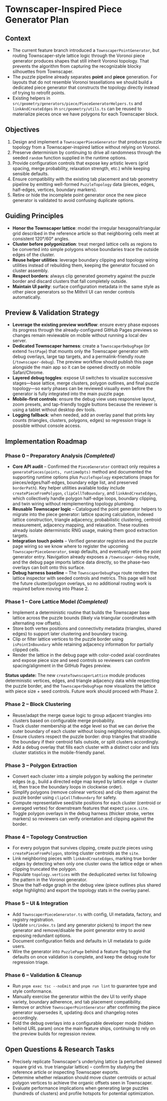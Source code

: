 # Townscaper-Inspired Piece Generator Plan

## Context
- The current feature branch introduced a `TownscaperPointGenerator`, but routing Townscaper-style lattice logic through the Voronoi piece generator produces shapes that still inherit Voronoi topology. That prevents the algorithm from capturing the recognizable blocky silhouettes from Townscaper.
- The puzzle pipeline already separates **point** and **piece** generation. For layouts that do not resemble Voronoi tessellations we should build a dedicated piece generator that constructs the topology directly instead of trying to retrofit points.
- Existing helpers in `src/geometry/generators/piece/PieceGeneratorHelpers.ts` and `linkAndCreateEdges` in `src/geometry/utils.ts` can be reused to materialize pieces once we have polygons for each Townscaper block.

## Objectives
1. Design and implement a `TownscaperPieceGenerator` that produces puzzle topology from a Townscaper-inspired lattice without relying on Voronoi.
2. Preserve determinism by continuing to drive all randomness through the seeded `random` function supplied in the runtime options.
3. Provide configuration controls that expose key artistic levers (grid spacing, merge probability, relaxation strength, etc.) while keeping sensible defaults.
4. Ensure compatibility with the existing tab placement and tab geometry pipeline by emitting well-formed `PuzzleTopology` data (pieces, edges, half-edges, vertices, boundary markers).
5. Retire or hide the incomplete point generator once the new piece generator is validated to avoid confusing duplicate options.

## Guiding Principles
- **Honor the Townscaper lattice**: model the irregular hexagonal/triangular grid described in the reference article so that neighboring cells meet at consistent 120°/60° angles.
- **Cluster before polygonization**: treat merged lattice cells as regions to be converted into simple polygons whose boundaries trace the outside edges of the cluster.
- **Reuse helper utilities**: leverage boundary clipping and topology wiring utilities instead of rebuilding them, keeping the generator focused on cluster assembly.
- **Respect borders**: always clip generated geometry against the puzzle border and discard clusters that fall completely outside.
- **Maintain UI parity**: surface configuration metadata in the same style as other piece generators so the Mithril UI can render controls automatically.

## Preview & Validation Strategy
- **Leverage the existing preview workflow**: ensure every phase exposes its progress through the already-configured GitHub Pages previews so changes remain reviewable on mobile without running a local dev server.
- **Dedicated Townscaper harness**: create a `TownscaperDebugPage` (or extend `TestPage`) that mounts only the Townscaper generator with debug overlays, large tap targets, and a permalink-friendly route (`/townscaper-debug`). The preview workflow should publish this page alongside the main app so it can be opened directly on mobile Safari/Chrome.
- **Layered debug toggles**: expose UI switches to visualize successive stages—base lattice, merge clusters, polygon outlines, and final puzzle topology—so early phases can be reviewed visually even before the generator is fully integrated into the main puzzle page.
- **Mobile-first controls**: ensure the debug view uses responsive layout, zoom presets, and tap-friendly toggle buttons because the reviewer is using a tablet without desktop dev tools.
- **Logging fallback**: when needed, add an overlay panel that prints key counts (triangles, clusters, polygons, edges) so regression triage is possible without console access.

## Implementation Roadmap

### Phase 0 – Preparatory Analysis *(Completed)*
- **Core API audit** – Confirmed the `PieceGenerator` contract only requires a `generatePieces(points, runtimeOpts)` method and documented the supporting runtime options plus `PuzzleTopology` expectations (maps for pieces/edges/half-edges, boundary edge list, and preserved `borderPath`). Key helper utilities available today include `createPieceFromPolygon`, `clipCellToBoundary`, and `linkAndCreateEdges`, which collectively handle polygon half-edge loops, boundary clipping, and twin wiring without reimplementing topology plumbing.
- **Reusable Townscaper logic** – Catalogued the point generator helpers to migrate into the piece generator: lattice spacing calculation, indexed lattice construction, triangle adjacency, probabilistic clustering, centroid measurement, adjacency mapping, and relaxation. These routines already isolate deterministic RNG usage, making them good extraction targets.
- **Integration touch points** – Verified generator registries and the puzzle page wiring so we know where to register the upcoming `TownscaperPieceGenerator`, swap defaults, and eventually retire the point generator entry. Navigation already exposes a `/townscaper-debug` route, and the debug page imports lattice data directly, so the phase-two overlays can bolt onto this surface.
- **Debug harness baseline** – The `TownscaperDebugPage` route renders the lattice inspector with seeded controls and metrics. This page will host the future cluster/polygon overlays, so no additional routing work is required before moving into Phase 2.

### Phase 1 – Core Lattice Model *(Completed)*
- Implement a deterministic routine that builds the Townscaper base lattice across the puzzle bounds (likely via triangular coordinates with alternating row offsets).
- Store both vertex positions and connectivity metadata (triangles, shared edges) to support later clustering and boundary tracing.
- Clip or filter lattice vertices to the puzzle border using `isPointInBoundary` while retaining adjacency information for partially clipped cells.
- Render the lattice in the debug page with color-coded axial coordinates and expose piece size and seed controls so reviewers can confirm spacing/alignment in the GitHub Pages preview.

**Status update:** The new `createTownscaperLattice` module produces deterministic vertices, edges, and triangle adjacency data while respecting the puzzle border, and the `TownscaperDebugPage` now visualizes the lattice with piece size + seed controls. Future work should proceed with Phase 2.

### Phase 2 – Block Clustering
- Reuse/adapt the merge queue logic to group adjacent triangles into clusters based on configurable merge probability.
- Track cluster membership at the edge level so that we can derive the outer boundary of each cluster without losing neighboring relationships.
- Ensure clusters respect the puzzle border: drop triangles that straddle the boundary if their centroid falls outside, or split clusters accordingly.
- Add a debug overlay that fills each cluster with a distinct color and lists cluster statistics in the mobile-friendly panel.

### Phase 3 – Polygon Extraction
- Convert each cluster into a simple polygon by walking the perimeter edges (e.g., build a directed edge map keyed by lattice edge -> cluster id, then trace the boundary loops in clockwise order).
- Simplify polygons (remove colinear vertices) and clip them against the puzzle border using `clipCellToBoundary` for safety.
- Compute representative seed/site positions for each cluster (centroid or averaged vertex) for downstream features that expect `piece.site`.
- Toggle polygon overlays in the debug harness (thicker stroke, vertex markers) so reviewers can verify orientation and clipping against the border.

### Phase 4 – Topology Construction
- For every polygon that survives clipping, create puzzle pieces using `createPieceFromPolygon`, storing cluster centroids as the `site`.
- Link neighboring pieces with `linkAndCreateEdges`, marking true border edges by detecting when only one cluster owns the lattice edge or when clipping truncated the polygon.
- Populate `topology.vertices` with the deduplicated vertex list following the pattern in the Voronoi generator.
- Show the half-edge graph in the debug view (piece outlines plus shared edge highlights) and export the topology stats in the overlay panel.

### Phase 5 – UI & Integration
- Add `TownscaperPieceGenerator.ts` with config, UI metadata, factory, and registry registration.
- Update `src/index.ts` (and any generator pickers) to import the new generator and remove/disable the point generator entry to avoid exposing redundant options.
- Document configuration fields and defaults in UI metadata to guide users.
- Wire the generator into `PuzzlePage` behind a feature flag toggle that defaults on once validation is complete, and keep the debug route for regression triage.

### Phase 6 – Validation & Cleanup
- Run `pnpm exec tsc --noEmit` and `pnpm run lint` to guarantee type and style conformance.
- Manually exercise the generator within the dev UI to verify shape variety, boundary adherence, and tab placement compatibility.
- Remove or archive `TownscaperPointGenerator` after confirming the piece generator supersedes it, updating docs and changelog notes accordingly.
- Fold the debug overlays into a configurable developer mode (hidden behind URL param) once the main feature ships, continuing to rely on the preview builds for regression review.

## Open Questions & Research Tasks
- Precisely replicate Townscaper's underlying lattice (a perturbed skewed square grid vs. true triangular lattice) – confirm by studying the reference article or inspecting Townscaper exports.
- Determine whether relaxation should move cluster centroids or actual polygon vertices to achieve the organic offsets seen in Townscaper.
- Evaluate performance implications when generating large puzzles (hundreds of clusters) and profile hotspots for potential optimization.
